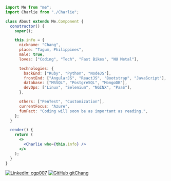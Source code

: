 <!--**gitChang/gitChang** is a ✨ _special_ ✨ repository because its `README.md` (this file) appears on your GitHub profile.

Here are some ideas to get you started:

- 🔭 I’m currently working on ...
- 🌱 I’m currently learning ...
- 👯 I’m looking to collaborate on ...
- 🤔 I’m looking for help with ...
- 💬 Ask me about ...
- 📫 How to reach me: ...
- 😄 Pronouns: ...
- ⚡ Fun fact: ...
-->

```jsx
import Me from "me";
import Charlie from "./Charlie";

class About extends Me.Component {
  constructor() {
    super();

    this.info = {
      nickname: "Chang",
      place: "Tagum, Philippines",
      male: true,
      loves: ["Coding", "Tech", "Fast Bikes", "NU Metal"],

      technologies: {
        backEnd: ["Ruby", "Python", "NodeJS"],
        frontEnd: ["AngularJS", "ReactJS", "Bootstrap", "JavaScript"],
        database: ["MSSQL", "PostgreSQL", "MongoDB"],
        devOps: ["Linux", "Selenium", "NGINX", "PaaS"],
      },

      others: ["PenTest", "Customization"],
      currentFocus: "Azure",
      funFact: "Coding will soon be as important as reading.",
    };
  }

  render() {
    return (
      <>
        <Charlie who={this.info} />
      </>
    );
  }
}
```

[![Linkedin: cgp007](https://img.shields.io/badge/-cgp007-blue?style=flat-square&logo=Linkedin&logoColor=white&link=https://www.linkedin.com/in/cgp007/)](https://www.linkedin.com/in/cgp007/)
[![GitHub gitChang](https://img.shields.io/github/followers/gitChang?label=follow&style=social)](https://github.com/gitChang)

